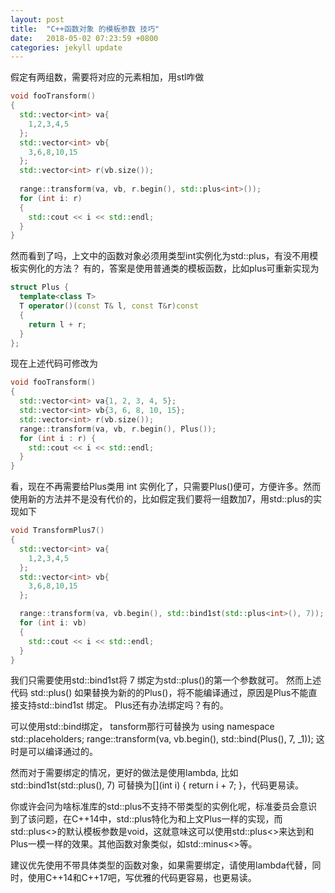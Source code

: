 ```yaml
---
layout: post
title:  "C++函数对象 的模板参数 技巧"
date:   2018-05-02 07:23:59 +0800
categories: jekyll update
---
```

假定有两组数，需要将对应的元素相加，用stl咋做

```cpp
void fooTransform()
{
  std::vector<int> va{
    1,2,3,4,5
  };
  std::vector<int> vb{
    3,6,8,10,15
  };
  std::vector<int> r(vb.size());
  
  range::transform(va, vb, r.begin(), std::plus<int>());
  for (int i: r)
  {
    std::cout << i << std::endl;
  }
}
```
然而看到了吗，上文中的函数对象必须用类型int实例化为std::plus<int>，有没不用模板实例化的方法？ 有的，答案是使用普通类的模板函数，比如plus可重新实现为
```cpp
struct Plus {
  template<class T>
  T operator()(const T& l, const T&r)const
  {
    return l + r;
  }
};
```
现在上述代码可修改为
```cpp
void fooTransform()
{
  std::vector<int> va{1, 2, 3, 4, 5};
  std::vector<int> vb{3, 6, 8, 10, 15};
  std::vector<int> r(vb.size());
  range::transform(va, vb, r.begin(), Plus());
  for (int i : r) {
    std::cout << i << std::endl;
  }
}
```
看，现在不再需要给Plus类用 int 实例化了，只需要Plus()便可，方便许多。然而使用新的方法并不是没有代价的，比如假定我们要将一组数加7，用std::plus的实现如下
```cpp
void TransformPlus7()
{
  std::vector<int> va{
    1,2,3,4,5
  };
  std::vector<int> vb{
    3,6,8,10,15
  };

  range::transform(va, vb.begin(), std::bind1st(std::plus<int>(), 7));
  for (int i: vb)
  {
    std::cout << i << std::endl;
  }
}
```
我们只需要使用std::bind1st将 7 绑定为std::plus<int>()的第一个参数就可。 然而上述代码 std::plus<int>() 如果替换为新的的Plus()，将不能编译通过，原因是Plus不能直接支持std::bind1st 绑定。
Plus还有办法绑定吗？有的。

可以使用std::bind绑定， tansform那行可替换为
using namespace std::placeholders;
range::transform(va, vb.begin(), std::bind(Plus(), 7, _1));
这时是可以编译通过的。

然而对于需要绑定的情况，更好的做法是使用lambda, 比如 std::bind1st(std::plus<int>(), 7) 可替换为[](int i) { return i + 7; }，代码更易读。

你或许会问为啥标准库的std::plus不支持不带类型的实例化呢，标准委员会意识到了该问题，在C++14中，std::plus<void>特化为和上文Plus一样的实现，而std::plus<>的默认模板参数是void，这就意味这可以使用std::plus<>来达到和Plus一模一样的效果。其他函数对象类似，如std::minus<>等。

建议优先使用不带具体类型的函数对象，如果需要绑定，请使用lambda代替，同时，使用C++14和C++17吧，写优雅的代码更容易，也更易读。
 